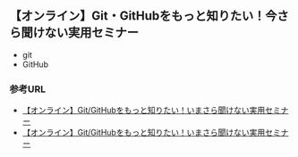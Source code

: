 ## 【オンライン】Git・GitHubをもっと知りたい！今さら聞けない実用セミナー
- git
- GitHub

### 参考URL
- [【オンライン】Git/GitHubをもっと知りたい！いまさら聞けない実用セミナー ](https://algyan.connpass.com/event/208747/ "【オンライン】Git/GitHubをもっと知りたい！いまさら聞けない実用セミナー ")
- [【オンライン】Git/GitHubをもっと知りたい！いまさら聞けない実用セミナー ](https://algyan.connpass.com/event/208747/ "【オンライン】Git/GitHubをもっと知りたい！いまさら聞けない実用セミナー ")